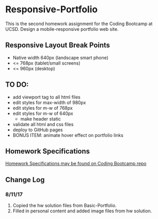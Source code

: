 # Responsive-Portfolio
This is the second homework assignment for the Coding Bootcamp at UCSD. Design a mobile-responsive portfolio web site.

## Responsive Layout Break Points
* Native width 640px (landscape smart phone)
* <= 768px (tablet/small screens)
* <= 960px (desktop)

## TO DO:
* add viewport tag to all html files
* edit styles for max-width of 980px
* edit styles for m-w of 768px
* edit styles for m-w of 640px
	* make header static
* validate all html and css files
* deploy to GitHub pages
* BONUS ITEM: animate hover effect on portfolio links

## Homework Specifications
[Homework Specifications may be found on Coding Bootcamp repo](http://ucsd.bootcampcontent.com/UCSD-Coding-Bootcamp/08-07-2017-UCSD-San-Diego-Class-Repositoy-FSF-FT/blob/master/homework/02-css-bootstrap/02-Homework/Instructions/homework-instructions.md)

## Change Log
### 8/11/17
1) Copied the hw solution files from Basic-Portfolio.
2) Filled in personal content and added image files from hw solution.